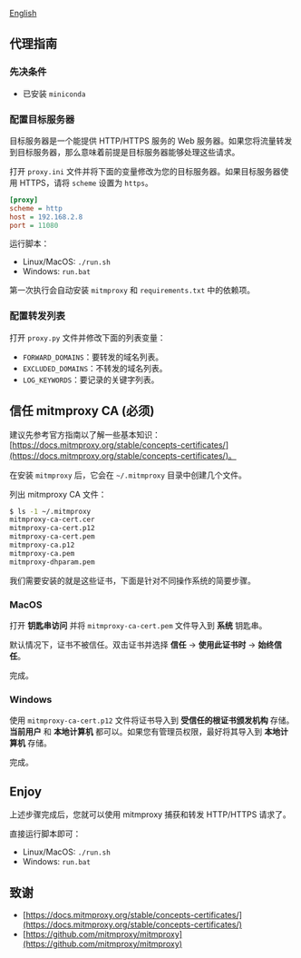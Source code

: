 [English](README_EN.md)

## 代理指南

### 先决条件
* 已安装 `miniconda`

### 配置目标服务器

目标服务器是一个能提供 HTTP/HTTPS 服务的 Web 服务器。如果您将流量转发到目标服务器，那么意味着前提是目标服务器能够处理这些请求。

打开 `proxy.ini` 文件并将下面的变量修改为您的目标服务器。如果目标服务器使用 HTTPS，请将 `scheme` 设置为 `https`。

```ini
[proxy]
scheme = http
host = 192.168.2.8
port = 11080
```

运行脚本：
* Linux/MacOS: `./run.sh`
* Windows: `run.bat`

第一次执行会自动安装 `mitmproxy` 和 `requirements.txt` 中的依赖项。

### 配置转发列表

打开 `proxy.py` 文件并修改下面的列表变量：

* `FORWARD_DOMAINS`：要转发的域名列表。
* `EXCLUDED_DOMAINS`：不转发的域名列表。
* `LOG_KEYWORDS`：要记录的关键字列表。

## 信任 mitmproxy CA (必须)

建议先参考官方指南以了解一些基本知识： [https://docs.mitmproxy.org/stable/concepts-certificates/](https://docs.mitmproxy.org/stable/concepts-certificates/)。

在安装 `mitmproxy` 后，它会在 `~/.mitmproxy` 目录中创建几个文件。

列出 mitmproxy CA 文件：
```bash
$ ls -1 ~/.mitmproxy 
mitmproxy-ca-cert.cer
mitmproxy-ca-cert.p12
mitmproxy-ca-cert.pem
mitmproxy-ca.p12
mitmproxy-ca.pem
mitmproxy-dhparam.pem
```

我们需要安装的就是这些证书，下面是针对不同操作系统的简要步骤。

### MacOS

打开 **钥匙串访问** 并将 `mitmproxy-ca-cert.pem` 文件导入到 **系统** 钥匙串。

默认情况下，证书不被信任。双击证书并选择 **信任** -> **使用此证书时** -> **始终信任**。

完成。

### Windows

使用 `mitmproxy-ca-cert.p12` 文件将证书导入到 **受信任的根证书颁发机构** 存储。**当前用户** 和 **本地计算机** 都可以。如果您有管理员权限，最好将其导入到 **本地计算机** 存储。

完成。

## Enjoy

上述步骤完成后，您就可以使用 mitmproxy 捕获和转发 HTTP/HTTPS 请求了。

直接运行脚本即可：
* Linux/MacOS: `./run.sh`
* Windows: `run.bat`

## 致谢

* [https://docs.mitmproxy.org/stable/concepts-certificates/](https://docs.mitmproxy.org/stable/concepts-certificates/)
* [https://github.com/mitmproxy/mitmproxy](https://github.com/mitmproxy/mitmproxy)

